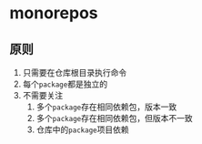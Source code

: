 # monorepos


## 原则

1. 只需要在仓库根目录执行命令
2. 每个`package`都是独立的
3. 不需要关注
   1. 多个`package`存在相同依赖包，版本一致
   2. 多个`package`存在相同依赖包，但版本不一致
   3. 仓库中的`package`项目依赖
